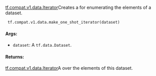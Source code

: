 [tf.compat.v1.data.Iterator](https://www.tensorflow.org/api_docs/python/tf/compat/v1/data/Iterator)Creates a  for enumerating the elements of a dataset.


```
 tf.compat.v1.data.make_one_shot_iterator(dataset)
```
#### Args:
- `dataset`: A `tf.data.Dataset`.
#### Returns:
[tf.compat.v1.data.Iterator](https://www.tensorflow.org/api_docs/python/tf/compat/v1/data/Iterator)A  over the elements of this dataset.

